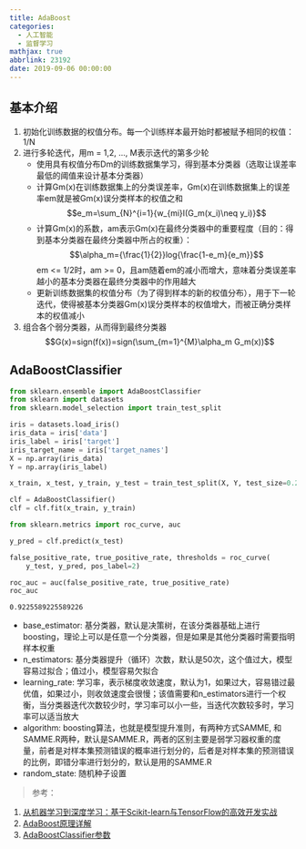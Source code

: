```yaml
---
title: AdaBoost
categories:
  - 人工智能
  - 监督学习
mathjax: true
abbrlink: 23192
date: 2019-09-06 00:00:00
---
```


## 基本介绍

1. 初始化训练数据的权值分布。每⼀个训练样本最开始时都被赋予相同的权值：1/N
2. 进⾏多轮迭代，⽤m = 1,2, ..., M表⽰迭代的第多少轮
    - 使⽤具有权值分布Dm的训练数据集学习，得到基本分类器（选取让误差率最低的阈值来设计基本分类器）
    - 计算Gm(x)在训练数据集上的分类误差率，Gm(x)在训练数据集上的误差率em就是被Gm(x)误分类样本的权值之和
$$e_m=\sum_{N}^{i=1}{w_{mi}I(G_m(x_i)\neq y_i)}$$
    - 计算Gm(x)的系数，am表⽰Gm(x)在最终分类器中的重要程度（⽬的：得到基本分类器在最终分类器中所占的权重）：
$$\alpha_m={\frac{1}{2}}log{\frac{1-e_m}{e_m}}$$
em <= 1/2时，am >= 0，且am随着em的减⼩⽽增⼤，意味着分类误差率越⼩的基本分类器在最终分类器中的作⽤越⼤
    - 更新训练数据集的权值分布（为了得到样本的新的权值分布），⽤于下⼀轮迭代，使得被基本分类器Gm(x)误分类样本的权值增⼤，⽽被正确分类样本的权值减⼩  
3. 组合各个弱分类器，从⽽得到最终分类器
$$G(x)=sign(f(x))=sign(\sum_{m=1}^{M}\alpha_m G_m(x))$$

## AdaBoostClassifier


```python
from sklearn.ensemble import AdaBoostClassifier  
from sklearn import datasets
from sklearn.model_selection import train_test_split

iris = datasets.load_iris()
iris_data = iris['data']
iris_label = iris['target']
iris_target_name = iris['target_names']
X = np.array(iris_data)
Y = np.array(iris_label)

x_train, x_test, y_train, y_test = train_test_split(X, Y, test_size=0.25)

clf = AdaBoostClassifier()
clf = clf.fit(x_train, y_train)
```


```python
from sklearn.metrics import roc_curve, auc

y_pred = clf.predict(x_test)

false_positive_rate, true_positive_rate, thresholds = roc_curve(
    y_test, y_pred, pos_label=2)

roc_auc = auc(false_positive_rate, true_positive_rate)
roc_auc
```




    0.9225589225589226



- base_estimator: 基分类器，默认是决策树，在该分类器基础上进行boosting，理论上可以是任意一个分类器，但是如果是其他分类器时需要指明样本权重
- n_estimators: 基分类器提升（循环）次数，默认是50次，这个值过大，模型容易过拟合；值过小，模型容易欠拟合
- learning_rate: 学习率，表示梯度收敛速度，默认为1，如果过大，容易错过最优值，如果过小，则收敛速度会很慢；该值需要和n_estimators进行一个权衡，当分类器迭代次数较少时，学习率可以小一些，当迭代次数较多时，学习率可以适当放大
- algorithm: boosting算法，也就是模型提升准则，有两种方式SAMME, 和SAMME.R两种，默认是SAMME.R，两者的区别主要是弱学习器权重的度量，前者是对样本集预测错误的概率进行划分的，后者是对样本集的预测错误的比例，即错分率进行划分的，默认是用的SAMME.R
- random_state: 随机种子设置

> 参考：

1. [从机器学习到深度学习：基于Scikit-learn与TensorFlow的高效开发实战](http://www.broadview.com.cn/book/5337)
2. [AdaBoost原理详解](https://www.cnblogs.com/ScorpioLu/p/8295990.html)
3. [AdaBoostClassifier参数](https://www.cnblogs.com/mdevelopment/p/9445090.html)
